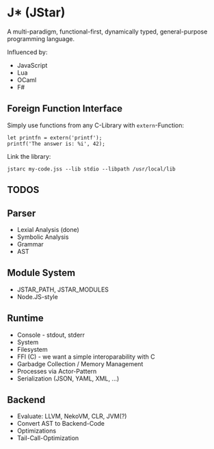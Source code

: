 J* (JStar)
==============

A multi-paradigm, functional-first, dynamically typed, general-purpose programming language.  

Influenced by:
- JavaScript
- Lua
- OCaml
- F#

Foreign Function Interface
--------------------------

Simply use functions from any C-Library with `extern`-Function:

```
let printfn = extern('printf');
printf('The answer is: %i', 42);
```

Link the library:

```
jstarc my-code.jss --lib stdio --libpath /usr/local/lib
```

TODOS
-----

Parser
------
- Lexial Analysis (done)
- Symbolic Analysis
- Grammar
- AST

Module System
-------------

- JSTAR_PATH, JSTAR_MODULES
- Node.JS-style

Runtime
-------

- Console - stdout, stderr
- System
- Filesystem
- FFI (C) - we want a simple interoparability with C
- Garbadge Collection / Memory Management
- Processes via Actor-Pattern
- Serialization (JSON, YAML, XML, ...)

Backend
-------

- Evaluate: LLVM, NekoVM, CLR, JVM(?)
- Convert AST to Backend-Code
- Optimizations
- Tail-Call-Optimization

